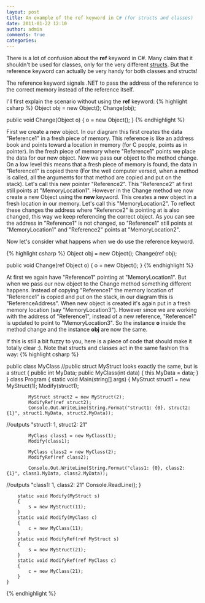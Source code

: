 ```yaml
---
layout: post
title: An example of the ref keyword in C# (for structs and classes)
date: 2011-01-22 12:10
author: admin
comments: true
categories:
---
```

There is a lot of confusion about the <strong>ref</strong> keyword in C#. Many claim that it shouldn't be used for classes, only for the very different <a href="http://www.jaggersoft.com/pubs/StructsVsClasses.htm">structs</a>. But the reference keyword can actually be very handy for both classes and structs!

The reference keyword signals .NET to pass the address of the reference to the correct memory instead of the reference itself. 

I'll first explain the scenario without using the <strong>ref</strong> keyword:
{% highlight csharp %}
Object obj = new Object();
Change(obj);

public void Change(Object o)
{
    o = new Object();
}
{% endhighlight %}

First we create a new object. In our diagram this first creates the data "Reference1" in a fresh piece of memory. This reference is like an address book and points toward a location in memory (for C people, points as in pointer). In the fresh piece of memory where "Reference1" points we place the data for our new object. Now we pass our object to the method change. On a low level this means that a fresh piece of memory is found, the data in "Reference1" is  copied there (For the well computer versed, when a method is called, all the arguments for that method are copied and put on the stack). Let's call this new pointer "Reference2". This "Reference2" at first still points at "MemoryLocation1". However in the Change method we now create a new Object using the <strong>new</strong> keyword. This creates a new object in a fresh location in our memory. Let's call this "MemoryLocation2". To reflect these changes the address where "Reference2" is pointing at is also changed, this way we keep referencing the correct object. As you can see the address in "Reference1" is not changed, so "Reference1" still points at "MemoryLocation1" and "Reference2" points at "MemoryLocation2".

Now let's consider what happens when we do use the reference keyword.

{% highlight csharp %}
Object obj = new Object();
Change(ref obj);

public void Change(ref Object o)
{
    o = new Object();
}
{% endhighlight %}

At first we again have "Reference1" pointing at "MemoryLocation1". But when we pass our new object to the Change method something different happens. Instead of copying "Reference1" the memory location of "Reference1" is copied and put on the stack, in our diagram this is "ReferenceAddress". When new object is created it's again put in a fresh memory location (say "MemoryLocation3"). However since we are working with the address of "Reference1", instead of a new reference, "Reference1" is updated to point to "MemoryLocation3".  So the instance <strong>o</strong> inside the method change and the instance <strong>obj</strong> are now the same.

If this is still a bit fuzzy to you, here is a piece of code that should make it totally clear :). Note that structs and classes act in the same fashion this way:
{% highlight csharp %}

public class MyClass //public struct MyStruct looks exactly the same, but is a struct
{
    public int MyData;
    public MyClass(int data)
    {
        this.MyData = data;
    }
}
class Program
    {
        static void Main(string[] args)
        {
            MyStruct struct1 = new MyStruct(1);
            Modify(struct1);

            MyStruct struct2 = new MyStruct(2);
            ModifyRef(ref struct2);
            Console.Out.WriteLine(String.Format("struct1: {0}, struct2: {1}", struct1.MyData, struct2.MyData));
//outputs "struct1: 1, struct2: 21"

            MyClass class1 = new MyClass(1);
            Modify(class1);

            MyClass class2 = new MyClass(2);
            ModifyRef(ref class2);

            Console.Out.WriteLine(String.Format("class1: {0}, class2: {1}", class1.MyData, class2.MyData));
//outputs "class1: 1, class2: 21"
            Console.ReadLine();
        }

        static void Modify(MyStruct s)
        {
            s = new MyStruct(11);
        }
        static void Modify(MyClass c)
        {
            c = new MyClass(11);
        }
        static void ModifyRef(ref MyStruct s)
        {
            s = new MyStruct(21);
        }
        static void ModifyRef(ref MyClass c)
        {
            c = new MyClass(21);
        }
    }
{% endhighlight %}
